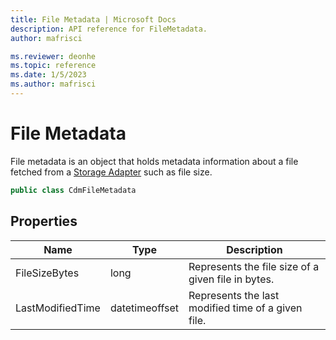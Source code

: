 ```yaml
---
title: File Metadata | Microsoft Docs
description: API reference for FileMetadata.
author: mafrisci

ms.reviewer: deonhe 
ms.topic: reference 
ms.date: 1/5/2023
ms.author: mafrisci
---
```


# File Metadata

File metadata is an object that holds metadata information about a file fetched from a [Storage Adapter](../storage/storageadapter.md) such as file size.

```csharp
public class CdmFileMetadata
```

## Properties
|Name|Type|Description|
|---|---|---|
|FileSizeBytes|long|Represents the file size of a given file in bytes.|
|LastModifiedTime|datetimeoffset|Represents the last modified time of a given file.|
